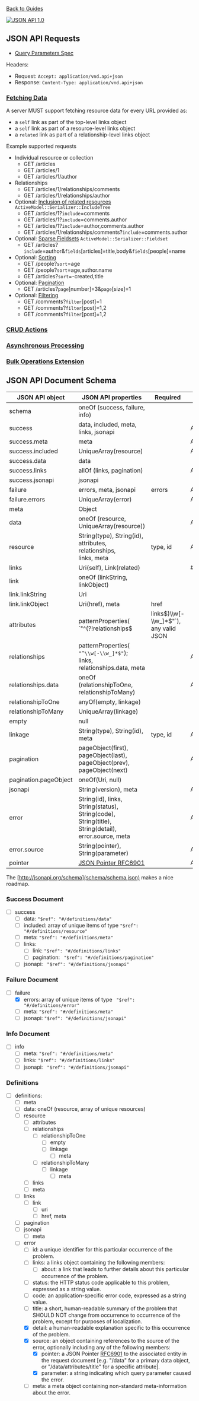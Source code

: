 [Back to Guides](../README.md)

[![JSON API 1.0](https://img.shields.io/badge/JSON%20API-1.0-lightgrey.svg)](http://jsonapi.org/)

## JSON API Requests

- [Query Parameters Spec](http://jsonapi.org/format/#query-parameters)

Headers:

- Request: `Accept: application/vnd.api+json`
- Response: `Content-Type: application/vnd.api+json`

### [Fetching Data](http://jsonapi.org/format/#fetching)

A server MUST support fetching resource data for every URL provided as:

- a `self` link as part of the top-level links object
- a `self` link as part of a resource-level links object
- a `related` link as part of a relationship-level links object

Example supported requests

- Individual resource or collection
  - GET /articles
  - GET /articles/1
  - GET /articles/1/author
- Relationships
  - GET /articles/1/relationships/comments
  - GET /articles/1/relationships/author
- Optional: [Inclusion of related resources](http://jsonapi.org/format/#fetching-includes) `ActiveModel::Serializer::IncludeTree`
  - GET /articles/1?`include`=comments
  - GET /articles/1?`include`=comments.author
  - GET /articles/1?`include`=author,comments.author
  - GET /articles/1/relationships/comments?`include`=comments.author
- Optional: [Sparse Fieldsets](http://jsonapi.org/format/#fetching-sparse-fieldsets) `ActiveModel::Serializer::Fieldset`
  - GET /articles?`include`=author&`fields`[articles]=title,body&`fields`[people]=name
- Optional: [Sorting](http://jsonapi.org/format/#fetching-sorting)
  - GET /people?`sort`=age
  - GET /people?`sort`=age,author.name
  - GET /articles?`sort`=-created,title
- Optional: [Pagination](http://jsonapi.org/format/#fetching-pagination)
  - GET /articles?`page`[number]=3&`page`[size]=1
- Optional: [Filtering](http://jsonapi.org/format/#fetching-filtering)
  - GET /comments?`filter`[post]=1
  - GET /comments?`filter`[post]=1,2
  - GET /comments?`filter`[post]=1,2

### [CRUD Actions](http://jsonapi.org/format/#crud)

### [Asynchronous Processing](http://jsonapi.org/recommendations/#asynchronous-processing)

### [Bulk Operations Extension](http://jsonapi.org/extensions/bulk/)

## JSON API Document Schema

| JSON API object       | JSON API properties                                                                                | Required | ActiveModelSerializers representation |
|-----------------------|----------------------------------------------------------------------------------------------------|----------|---------------------------------------|
| schema                | oneOf (success, failure, info)                                                                     |          |
| success               | data, included, meta, links, jsonapi                                                               |          | AM::SerializableResource
| success.meta          | meta                                                                                               |          | AMS::Adapter::Base#meta
| success.included      | UniqueArray(resource)                                                                              |          | AMS::Adapter::JsonApi#serializable_hash_for_collection
| success.data          | data                                                                                               |          |
| success.links         | allOf (links, pagination)                                                                          |          | AMS::Adapter::JsonApi#links_for
| success.jsonapi       | jsonapi                                                                                            |          |
| failure               | errors, meta, jsonapi                                                                              | errors   | AMS::Adapter::JsonApi#failure_document, #1004
| failure.errors        | UniqueArray(error)                                                                                 |          | AM::S::ErrorSerializer, #1004
| meta                  | Object                                                                                             |          | 
| data                  | oneOf (resource, UniqueArray(resource))                                                            |          | AMS::Adapter::JsonApi#serializable_hash_for_collection,#serializable_hash_for_single_resource
| resource              | String(type), String(id),<br>attributes, relationships,<br>links, meta                                   | type, id | AM::S::Adapter::JsonApi#primary_data_for
| links                 | Uri(self), Link(related)                                                                           |          | #1028, #1246, #1282
| link                  | oneOf (linkString, linkObject)                                                                     |          |
| link.linkString       | Uri                                                                                                |          |
| link.linkObject       | Uri(href), meta                                                                                    | href     |
| attributes            | patternProperties(<br>`"^(?!relationships$|links$)\\w[-\\w_]*$"`),<br>any valid JSON                      |          | AM::Serializer#attributes, AMS::Adapter::JsonApi#resource_object_for
| relationships         | patternProperties(<br>`"^\\w[-\\w_]*$"`);<br>links, relationships.data, meta                              |          | AMS::Adapter::JsonApi#relationships_for
| relationships.data    | oneOf (relationshipToOne, relationshipToMany)                                                      |          | AMS::Adapter::JsonApi#resource_identifier_for
| relationshipToOne     | anyOf(empty, linkage)                                                                              |          |
| relationshipToMany    | UniqueArray(linkage)                                                                               |          |
| empty                 | null                                                                                               |          |
| linkage               | String(type), String(id), meta                                                                     | type, id | AMS::Adapter::JsonApi#primary_data_for
| pagination            | pageObject(first), pageObject(last),<br>pageObject(prev), pageObject(next)                            |          | AMS::Adapter::JsonApi::PaginationLinks#serializable_hash
| pagination.pageObject | oneOf(Uri, null)                                                                                   |          |
| jsonapi               | String(version), meta                                                                              |          | AMS::Adapter::JsonApi::Jsonapi#as_json
| error                 | String(id), links, String(status),<br>String(code), String(title),<br>String(detail), error.source, meta |          | AM::S::ErrorSerializer, AMS::Adapter::JsonApi::Error.resource_errors
| error.source          | String(pointer), String(parameter)                                                                 |          | AMS::Adapter::JsonApi::Error.error_source
| pointer               | [JSON Pointer RFC6901](https://tools.ietf.org/html/rfc6901)                                        |          | AMS::JsonPointer


The [http://jsonapi.org/schema](schema/schema.json) makes a nice roadmap.

### Success Document
- [ ] success
  - [ ] data: `"$ref": "#/definitions/data"`
  - [ ] included: array of unique items of type `"$ref": "#/definitions/resource"`
  - [ ] meta: `"$ref": "#/definitions/meta"`
  - [ ] links:
    - [ ] link: `"$ref": "#/definitions/links"`
    - [ ] pagination: ` "$ref": "#/definitions/pagination"`
  - [ ] jsonapi: ` "$ref": "#/definitions/jsonapi"`

### Failure Document

- [ ] failure
  - [x] errors: array of unique items of type ` "$ref": "#/definitions/error"`
  - [ ] meta:  `"$ref": "#/definitions/meta"`
  - [ ] jsonapi: `"$ref": "#/definitions/jsonapi"`

### Info Document

- [ ] info
  - [ ] meta: `"$ref": "#/definitions/meta"`
  - [ ] links: `"$ref": "#/definitions/links"`
  - [ ] jsonapi: ` "$ref": "#/definitions/jsonapi"`

### Definitions

- [ ] definitions:
  - [ ] meta
  - [ ] data: oneOf (resource, array of unique resources)
  - [ ] resource
    - [ ] attributes
    - [ ] relationships
      - [ ] relationshipToOne
        - [ ] empty
        - [ ] linkage
          - [ ] meta
      - [ ] relationshipToMany
        - [ ] linkage
          - [ ] meta
    - [ ] links
    - [ ] meta
  - [ ] links
    - [ ] link
      - [ ] uri
      - [ ] href, meta
  - [ ] pagination
  - [ ] jsonapi
    - [ ] meta
  - [ ] error
    - [ ] id: a unique identifier for this particular occurrence of the problem.
    - [ ] links: a links object containing the following members:
      - [ ] about: a link that leads to further details about this particular occurrence of the problem.
    - [ ] status: the HTTP status code applicable to this problem, expressed as a string value.
    - [ ] code: an application-specific error code, expressed as a string value.
    - [ ] title: a short, human-readable summary of the problem that SHOULD NOT change from occurrence to occurrence of the problem, except for purposes of localization.
    - [x] detail: a human-readable explanation specific to this occurrence of the problem.
    - [x] source: an object containing references to the source of the error, optionally including any of the following members:
      -  [x] pointer: a JSON Pointer [RFC6901](https://tools.ietf.org/html/rfc6901) to the associated entity in the request document [e.g. "/data" for a primary data object, or "/data/attributes/title" for a specific attribute].
      -  [x] parameter: a string indicating which query parameter caused the error.
    - [ ] meta: a meta object containing non-standard meta-information about the error.
